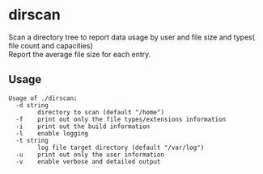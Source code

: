 # dirscan
Scan a directory tree to report data usage by user and file size and types( file count and capacities)   
Report the average file size for each entry.

## Usage
```
Usage of ./dirscan:
  -d string
        directory to scan (default "/home")
  -f    print out only the file types/extensions information
  -i    print out the build information
  -l    enable logging
  -t string
        log file target directory (default "/var/log")
  -u    print out only the user information
  -v    enable verbose and detailed output
```
